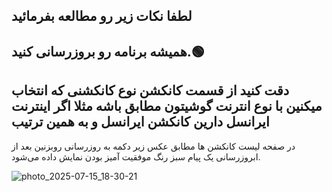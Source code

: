 لطفا نکات زیر رو مطالعه بفرمائید
--
همیشه برنامه رو بروزرسانی کنید.🟢
--
دقت کنید از قسمت کانکشن نوع  کانکشنی که انتخاب میکنین با نوع انترنت گوشیتون مطابق باشه
مثلا اگر اینترنت ایرانسل دارین کانکشن ایرانسل و به همین ترتیب
--

در صفحه لیست کانکشن ها مطابق عکس زیر دکمه به روزرسانی روبزنین 
بعد از ابروزرسانی یک پیام سبز رنگ موفقیت آمیز بودن نمایش داده می‌شود.



![photo_2025-07-15_18-30-21](https://github.com/user-attachments/assets/35312648-8cc1-4f7c-b842-36382fbed020)
